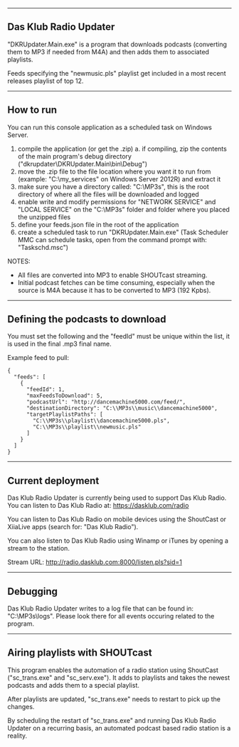----------------------
Das Klub Radio Updater
----------------------
"DKRUpdater.Main.exe" is a program that downloads podcasts (converting them to MP3 if needed from M4A) and then adds them to associated playlists. 

Feeds specifying the "newmusic.pls" playlist get included in a most recent releases playlist of top 12.

----------
How to run
----------
You can run this console application as a scheduled task on Windows Server. 

1. compile the application (or get the .zip)
	a. if compiling, zip the contents of the main program's debug directory ("dkrupdater\DKRUpdater.Main\bin\Debug")
2. move the .zip file to the file location where you want it to run from (example: "C:\my_services" on Windows Server 2012R) and extract it
3. make sure you have a directory called: "C:\MP3s", this is the root directory of where all the files will be downloaded and logged
4. enable write and modify permissions for "NETWORK SERVICE" and "LOCAL SERVICE" on the "C:\MP3s" folder and folder where you placed the unzipped files
5. define your feeds.json file in the root of the application
5. create a scheduled task to run "DKRUpdater.Main.exe" (Task Scheduler MMC can schedule tasks, open from the command prompt with: "Taskschd.msc")

NOTES: 

- All files are converted into MP3 to enable SHOUTcast streaming.
- Initial podcast fetches can be time consuming, especially when the source is M4A because it has to be converted to MP3 (192 Kpbs).

---------------------------------
Defining the podcasts to download
---------------------------------
You must set the following and the "feedId" must be unique within the list, it is used in the final .mp3 final name.

Example feed to pull:
```
{
  "feeds": [
    {
      "feedId": 1,
      "maxFeedsToDownload": 5,
      "podcastUrl": "http://dancemachine5000.com/feed/",
      "destinationDirectory": "C:\\MP3s\\music\\dancemachine5000",
      "targetPlaylistPaths": [
        "C:\\MP3s\\playlist\\dancemachine5000.pls",
        "C:\\MP3s\\playlist\\newmusic.pls"
      ]
    }
  ]
}
```

------------------
Current deployment
------------------
Das Klub Radio Updater is currently being used to support Das Klub Radio. You can listen to Das Klub Radio at: https://dasklub.com/radio

You can listen to Das Klub Radio on mobile devices using the ShoutCast or XiiaLive apps (search for: "Das Klub Radio"). 

You can also listen to Das Klub Radio using Winamp or iTunes by opening a stream to the station. 

Stream URL: http://radio.dasklub.com:8000/listen.pls?sid=1

---------
Debugging
---------
Das Klub Radio Updater writes to a log file that can be found in: "C:\MP3s\logs". Please look there for all events occuring related to the program.

-------------------------------
Airing playlists with SHOUTcast
-------------------------------
This program enables the automation of a radio station using ShoutCast ("sc_trans.exe" and "sc_serv.exe"). It adds to playlists and takes the newest podcasts and adds them to a special playlist.

After playlists are updated, "sc_trans.exe" needs to restart to pick up the changes. 

By scheduling the restart of "sc_trans.exe" and running Das Klub Radio Updater on a recurring basis, an automated podcast based radio station is a reality.